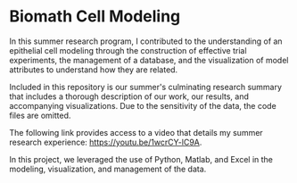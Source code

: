 # Biomath Cell Modeling
In this summer research program, I contributed to the understanding of an epithelial cell modeling through the construction of effective trial experiments, the management of a database, and the visualization of model attributes to understand how they are related.

Included in this repository is our summer's culminating research summary that includes a thorough description of our work, our results, and accompanying visualizations. Due to the sensitivity of the data, the code files are omitted.

The following link provides access to a video that details my summer research experience: https://youtu.be/1wcrCY-lC9A.

In this project, we leveraged the use of Python, Matlab, and Excel in the modeling, visualization, and management of the data.
